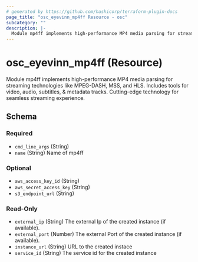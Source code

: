```yaml
---
# generated by https://github.com/hashicorp/terraform-plugin-docs
page_title: "osc_eyevinn_mp4ff Resource - osc"
subcategory: ""
description: |-
  Module mp4ff implements high-performance MP4 media parsing for streaming technologies like MPEG-DASH, MSS, and HLS. Includes tools for video, audio, subtitles, &amp; metadata tracks. Cutting-edge technology for seamless streaming experience.
---
```


# osc_eyevinn_mp4ff (Resource)

Module mp4ff implements high-performance MP4 media parsing for streaming technologies like MPEG-DASH, MSS, and HLS. Includes tools for video, audio, subtitles, &amp; metadata tracks. Cutting-edge technology for seamless streaming experience.



<!-- schema generated by tfplugindocs -->
## Schema

### Required

- `cmd_line_args` (String)
- `name` (String) Name of mp4ff

### Optional

- `aws_access_key_id` (String)
- `aws_secret_access_key` (String)
- `s3_endpoint_url` (String)

### Read-Only

- `external_ip` (String) The external Ip of the created instance (if available).
- `external_port` (Number) The external Port of the created instance (if available).
- `instance_url` (String) URL to the created instace
- `service_id` (String) The service id for the created instance
